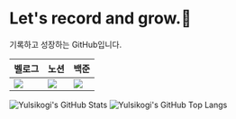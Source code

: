 # Let's record and grow.👏
기록하고 성장하는 GitHub입니다.

| 벨로그 | 노션 | 백준 |
|--------|------|------|
|<a href="https://velog.io/@yulsikogi/posts" target="_blank"><img src="https://img.shields.io/badge/Velog-20C997?style=Velog&logo=velog&logoColor=ffffff"/></a>|<a href="https://leeyulgok.notion.site/Who-am-I-419edaa5a5ea4bc9b8d7bc3bfe3f79d8" target="_blank"><img src="https://img.shields.io/badge/Notion-000000?style=Notion&logo=notion&logoColor=ffffff"/></a>|<a href="https://www.acmicpc.net/user/yulsikogi" target="_blank"><img src="https://img.shields.io/badge/beakjoon-ffffff?style=codio&logo=codio&logoColor=000000"/></a>|

<p align="left">
  <img src="https://github-readme-stats.vercel.app/api?username=yulsikogi&show_icons=true&theme=radical" alt="Yulsikogi's GitHub Stats" />
  <img src="https://github-readme-stats.vercel.app/api/top-langs/?username=yulsikogi&langs_count=8&theme=radical" alt="Yulsikogi's GitHub Top Langs" />
</p>


